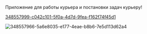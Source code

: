Приложение для работы курьера и постановки задач курьеру!

[348557999-c042c101-5f0a-4d7d-9fea-f162f74f45d1](https://github.com/user-attachments/assets/2ac8a134-bbea-41c5-a36e-f6992b3b0787)


![348557966-5a6e8035-e177-4eae-b8b6-7e5d113d62a4](https://github.com/user-attachments/assets/93e448a8-d7a0-4bba-b7fa-2bae2f60cf40)
